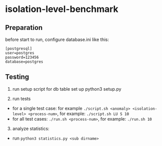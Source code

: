 # isolation-level-benchmark

## Preparation
before start to run, configure database.ini like this:
```
[postgresql]
user=postgres
password=123456
database=postgres
```

## Testing
1. run setup script for db table set up
python3 setup.py

2. run tests
+ for a single test case: for example `./script.sh <anomaly> <isolation-level> <process-num>`, for example: `./script.sh LU S 10`
+ for all test cases: `./run.sh <process-num>`, for example: `./run.sh 10`

3. analyze statistics:
+ run `python3 statistics.py <sub dirname>`